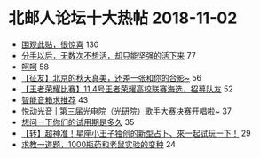 # 北邮人论坛十大热帖 2018-11-02

- [围观此贴，很惊喜](https://bbs.byr.cn/article/Talking/6062376) 130
- [分手以后，无数次不想活，却只能坚强的活下来](https://bbs.byr.cn/article/Feeling/3085486) 77
- [呵呵](https://bbs.byr.cn/article/Picture/3223867) 58
- [【征友】北京的秋天真美，还差一张和你的合影~](https://bbs.byr.cn/article/Friends/1896668) 56
- [【王者荣耀比赛】11.4号王者荣耀高校联赛海选，招募队友](https://bbs.byr.cn/article/OnlineGame/48469) 52
- [智能音箱求推荐](https://bbs.byr.cn/article/DigiLife/305791) 43
- [悦动光音 | 第三届光电院（光研院）歌手大赛决赛开唱啦~](https://bbs.byr.cn/article/KaraOK/105586) 37
- [想问一下你们的试用期是多久](https://bbs.byr.cn/article/Job/2000083) 35
- [【转】超神准！星座小王子独创的新型占卜、來一起試玩一下！](https://bbs.byr.cn/article/Constellations/326533) 29
- [求教一道题，1000瓶药和老鼠实验的变种](https://bbs.byr.cn/article/ACM_ICPC/97014) 24


